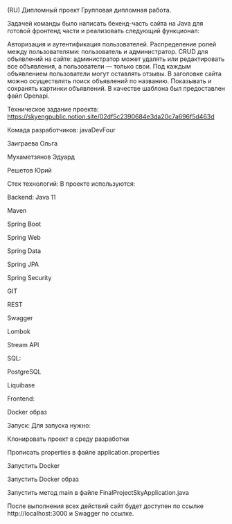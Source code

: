 (RU) Дипломный проект
Групповая дипломная работа. 

Задачей команды было написать бекенд-часть сайта на Java для готовой фронтенд части и реализовать следующий функционал:

Авторизация и аутентификация пользователей. Распределение ролей между пользователями: пользователь и администратор. CRUD для объявлений на сайте: администратор может удалять или редактировать все объявления, а пользователи — только свои. Под каждым объявлением пользователи могут оставлять отзывы. В заголовке сайта можно осуществлять поиск объявлений по названию. Показывать и сохранять картинки объявлений. В качестве шаблона был предоставлен файл Openapi.

Техническое задание проекта:
https://skyengpublic.notion.site/02df5c2390684e3da20c7a696f5d463d

Комада разработчиков: javaDevFour

Заиграева Ольга

Мухаметзянов Эдуард

Решетов Юрий

Стек технологий:
В проекте используются:

Backend:
Java 11

Maven

Spring Boot

Spring Web

Spring Data

Spring JPA

Spring Security

GIT

REST

Swagger

Lombok

Stream API

SQL:

PostgreSQL

Liquibase

Frontend:

Docker образ

Запуск:
Для запуска нужно:

Клонировать проект в среду разработки

Прописать properties в файле application.properties

Запустить Docker

Запустить Docker образ

Запустить метод main в файле FinalProjectSkyApplication.java

После выполнения всех действий сайт будет доступен по ссылке http://localhost:3000 и Swagger по ссылке.
